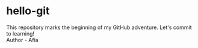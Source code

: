 # hello-git
This repository marks the beginning of my GitHub adventure. Let's commit to learning!
<br>
Author - Afia
